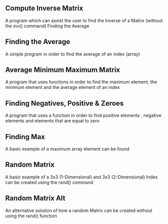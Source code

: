 Compute Inverse Matrix
----

A program which can assist the user to find the Inverse of a Matrix (without the inv() command)
Finding the Average

Finding the Average
-----

A simple program in order to find the average of an index (array)

Average Minimum Maximum Matrix
------

A program that uses functions in order to find the maximum element, the minimum element and the average element of an index


Finding Negatives, Positive & Zeroes
------

A program that uses a function in order to find positive elements , negative elements and elements that are equal to zero 


Finding Max
------

A basic example of a maximum array element can be found

Random Matrix
----

A basic example of a 3x3 (1-Dimensional) and 3x3 (2-Dimensional) Index can be created using the rand() command


Random Matrix Alt
----

An alternative solution of how a random Matrix can be created without using the rand() function
